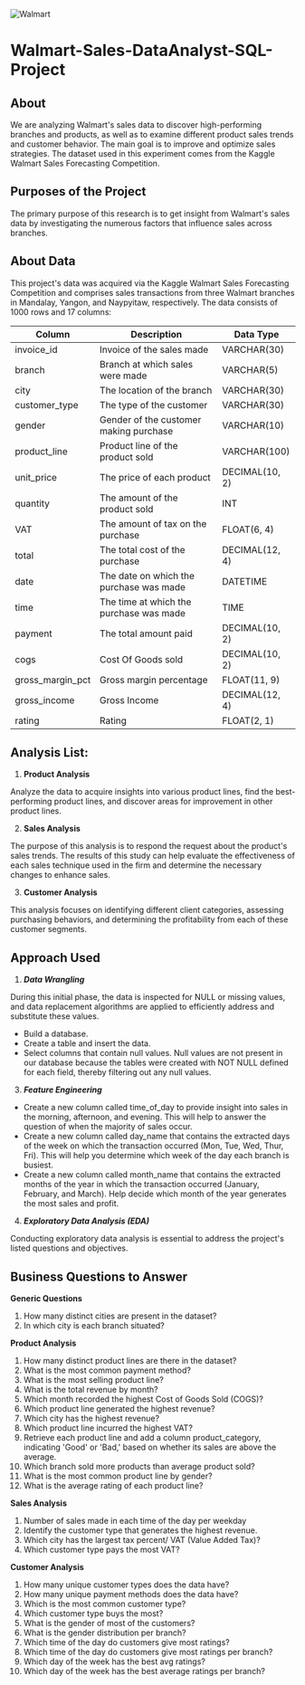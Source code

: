 
![Walmart](https://github.com/user-attachments/assets/22497577-0778-4f69-bdb4-24131d0905d2)

# Walmart-Sales-DataAnalyst-SQL-Project

## About

We are analyzing Walmart's sales data to discover high-performing branches and products, as well as to examine different product sales trends and customer behavior. The main goal is to improve and optimize sales strategies. The dataset used in this experiment comes from the Kaggle Walmart Sales Forecasting Competition.


## Purposes of the Project

The primary purpose of this research is to get insight from Walmart's sales data by investigating the numerous factors that influence sales across branches.


## About Data

This project's data was acquired via the Kaggle Walmart Sales Forecasting Competition and comprises sales transactions from three Walmart branches in Mandalay, Yangon, and Naypyitaw, respectively. The data consists of 1000 rows and 17 columns:


| Column | Description | Data Type |
| -------|-------------| --------- |
| invoice_id | Invoice of the sales made |	VARCHAR(30) |
|branch|Branch at which sales were made|	VARCHAR(5)|
|city	|The location of the branch	|VARCHAR(30)|
|customer_type|	The type of the customer	|VARCHAR(30)|
|gender|	Gender of the customer making purchase	|VARCHAR(10)|
|product_line|	Product line of the product sold	|VARCHAR(100)|
|unit_price|	The price of each product	|DECIMAL(10, 2)|
|quantity|	The amount of the product sold	|INT|
|VAT	|The amount of tax on the purchase	|FLOAT(6, 4)|
|total	|The total cost of the purchase	| DECIMAL(12, 4)|
|date	|The date on which the purchase was made|	DATETIME|
|time|	The time at which the purchase was made|	TIME|
|payment	|The total amount paid	|DECIMAL(10, 2)|
|cogs|	Cost Of Goods sold	|DECIMAL(10, 2)|
|gross_margin_pct|	Gross margin percentage|	FLOAT(11, 9)|
|gross_income	|Gross Income|	DECIMAL(12, 4)|
|rating	|Rating|	FLOAT(2, 1)|


## Analysis List:

1. **Product Analysis**
   
Analyze the data to acquire insights into various product lines, find the best-performing product lines, and discover areas for improvement in other product lines.

2. **Sales Analysis**
   
The purpose of this analysis is to respond the request about the product's sales trends. The results of this study can help evaluate the effectiveness of each sales technique used in the firm and determine the necessary changes to enhance sales.

3. **Customer Analysis**

This analysis focuses on identifying different client categories, assessing purchasing behaviors, and determining the profitability from each of these customer segments.



## Approach Used

1. **_Data Wrangling_**

  During this initial phase, the data is inspected for NULL or missing values, and data replacement algorithms are applied to efficiently address and substitute these values.
  * Build a database.
  * Create a table and insert the data.
  * Select columns that contain null values. Null values are not present in our database because the tables were created with NOT NULL defined for each field, thereby filtering out any null values.


3. **_Feature Engineering_**

  * Create a new column called time_of_day to provide insight into sales in the morning, afternoon, and evening. This will help to answer the question of when the majority of sales occur.
  * Create a new column called day_name that contains the extracted days of the week on which the transaction occurred (Mon, Tue, Wed, Thur, Fri). This will help you determine which week of the day each branch is busiest.
  * Create a new column called month_name that contains the extracted months of the year in which the transaction occurred (January, February, and March). Help decide which month of the year generates the most sales and profit.
  

4. **_Exploratory Data Analysis (EDA)_**
  
  Conducting exploratory data analysis is essential to address the project's listed questions and objectives.

## Business Questions to Answer

****Generic Questions****

1. How many distinct cities are present in the dataset?
2. In which city is each branch situated?

****Product Analysis****

1. How many distinct product lines are there in the dataset?
2. What is the most common payment method?
3. What is the most selling product line?
4. What is the total revenue by month?
5. Which month recorded the highest Cost of Goods Sold (COGS)?
6. Which product line generated the highest revenue?
7. Which city has the highest revenue?
8. Which product line incurred the highest VAT?
9. Retrieve each product line and add a column product_category, indicating 'Good' or 'Bad,' based on whether its sales are above the average.
10. Which branch sold more products than average product sold?
11. What is the most common product line by gender?
12. What is the average rating of each product line?


****Sales Analysis****

1. Number of sales made in each time of the day per weekday
2. Identify the customer type that generates the highest revenue.
3. Which city has the largest tax percent/ VAT (Value Added Tax)?
4. Which customer type pays the most VAT?


****Customer Analysis****

1. How many unique customer types does the data have?
2. How many unique payment methods does the data have?
3. Which is the most common customer type?
4. Which customer type buys the most?
5. What is the gender of most of the customers?
6. What is the gender distribution per branch?
7. Which time of the day do customers give most ratings?
8. Which time of the day do customers give most ratings per branch?
9. Which day of the week has the best avg ratings?
10. Which day of the week has the best average ratings per branch?
